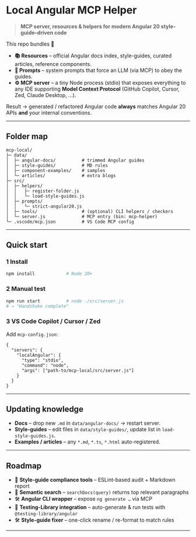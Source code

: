 # Local Angular MCP Helper

> **MCP server, resources & helpers for modern Angular 20 style-guide–driven code**

This repo bundles 🔗

- **📚 Resources** – official Angular docs index, style-guides, curated articles, reference components.
- **📜 Prompts** – system prompts that force an LLM (via MCP) to obey the guides.
- **⚙️ MCP server** – a tiny Node process (stdio) that exposes everything to any IDE supporting **Model Context Protocol** (GitHub Copilot, Cursor, Zed, Claude Desktop, …).

Result → generated / refactored Angular code **always** matches Angular 20 APIs **and** your internal conventions.

---

## Folder map

```text
mcp-local/
├─ data/
│  ├─ angular-docs/          # trimmed Angular guides
│  ├─ style-guides/          # MD rules
│  ├─ component-examples/    # samples
│  └─ articles/              # extra blogs
├─ src/
│  ├─ helpers/
│  │   ├─ register-folder.js
│  │   └─ load-style-guides.js
│  ├─ prompts/
│  │   └─ strict-angular20.js
│  ├─ tools/                 # (optional) CLI helpers / checkers
│  └─ server.js              # MCP entry (bin: mcp-helper)
└─ .vscode/mcp.json          # VS Code MCP config
```

---

## Quick start

### 1 Install

```bash
npm install            # Node 20+
```

### 2 Manual test

```bash
npm run start          # node ./src/server.js
# → "Handshake complete"
```

### 3 VS Code Copilot / Cursor / Zed

Add `mcp-config.json`:

```jsonc
{
  "servers": {
    "localAngular": {
      "type": "stdio",
      "command": "node",
      "args": ["path-to/mcp-local/src/server.js"]
    }
  }
}
```

---

## Updating knowledge

- **Docs** – drop new `.md` in `data/angular-docs/` → restart server.
- **Style-guides** – edit files in `data/style-guides/`, update list in `load-style-guides.js`.
- **Examples / articles** – any `*.md`, `*.ts`, `*.html` auto-registered.

---

## Roadmap

- 🔧 **Style-guide compliance tools** – ESLint-based audit + Markdown report
- 🔎 **Semantic search** – `searchDocs(query)` returns top relevant paragraphs
- 🛠️ **Angular CLI wrapper** – expose `ng generate …` via MCP
- 🧪 **Testing-Library integration** – auto-generate & run tests with `@testing-library/angular`
- 🛠️ **Style-guide fixer** – one-click rename / re-format to match rules

---
